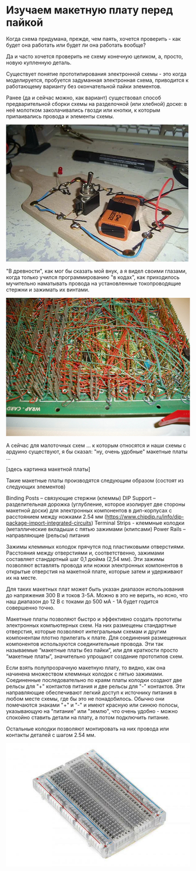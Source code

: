 # Изучаем макетную плату перед пайкой
 
Когда схема придумана, прежде, чем паять, хочется проверить - как будет она работать или будет ли она работать вообще?

Да и часто хочется проверить не схему конечную целиком, а, просто, новую купленную деталь.

Cуществует понятие прототипирования электронной схемы - это когда моделируется, пробуется задуманная электронная схема, приводится к работающему варианту без окончательной пайки элементов.

Ранее (да и сейчас можно, как вариант) существовал способ предварительной сборки схемы на разделочной (или хлебной) доске: в неё молотком заколачивались гвозди или кнопки, к которым припаивались провода и элементы схемы.

![Макетная плата "как прежде"](maketnaya-plata-prezhde.webp)

"В древности", как мог бы сказать мой внук, а я видел своими глазами, когда только учился программированию "в кодах", как приходилось мучительно наматывать провода на установленные токопроводящие стержни и зажимать их винтами.

![Проволочная намотка схемы](provolochnaya-namotka-shemy.jpg)

А сейчас для малоточных схем ... к которым относятся и наши схемы с ардуино существуют, я бы сказал: "ну, очень удобные" макетные платы ...

[здесь картинка макетной платы]

Такие макетные платы производятся следующим образом (состоят из следующих элементов)

Binding Posts – связующие стержни (клеммы)
DIP Support – разделительная дорожка (углубление, которое изолирует две стороны макетной доски) для электронных компонентов в дип-корпусах с расстоянием между ножками 2.54 мм (https://www.chipdip.ru/info/dip-package-import-integrated-circuits)
Terminal Strips - клеммные колодки (металлические вкладыши с пятью зажимами (клипсами)
Power Rails – направляющие (рельсы) питания

Зажимы клеммных колодок прячутся под пластиковыми отверстиями. Расстояния между отверстиями и, соответственно, зажимами составляет стандартный шаг 0,1 дюйма (2,54 мм). Эти зажимы позволяют вставлять провода или ножки электронных компонентов в открытые отверстия на макетной плате, которые затем и удерживают их на месте.

Для таких макетных плат может быть указан диапазон использования до напряжения 300 В и токов 3-5А. Можно в это не верить, но ясно, что наш диапазон до 12 В с токами до 500 мА - 1А будет годится совершенно точно. 

 
Макетные платы позволяют быстро и эффективно создать прототипы электронных компьютерных схем. На них размещены стандартные отверстия, которые позволяют интегральным схемам и другим компонентам плотно прилегать к плате. Для соединения размещенных компонентов используются соединительные провода. Эти так называемые “макетные платы без пайки”, или для краткости просто “макетные платы”, значительно упрощают создание прототипов схем.

Если взять полупрозрачную макетную плату, то видно, как она начинена множеством клеммных колодок с пятью зажимами.
Соединенные последовательно по краям платы колодки создают две рельсы для "+" контактов питания и две рельсы для "-" контактов. Эти направляющие обеспечивают легкий доступ к источнику питания в любом месте схемы, где бы это не понадобилось. Обычно они помечаются знаками "+" и "-" и имеют красную или синюю полосы, указывающую на "питание" или "землю", что очень удобно - можно спокойно ставить детали на плату, а потом подключить питание.

 Остальные колодки позволяют монтировать на них провода или контакты деталей с шагом 2.54 мм.

![Полупрозрачная макетная плата](poluprozrachnaya-maketnaya-plata.jpeg)


